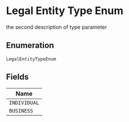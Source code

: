 
# Legal Entity Type Enum

the second description of type parameter

## Enumeration

`LegalEntityTypeEnum`

## Fields

| Name |
|  --- |
| `INDIVIDUAL` |
| `BUSINESS` |

